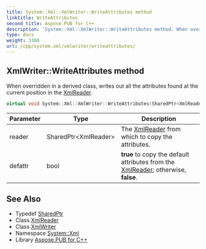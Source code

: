 ```yaml
---
title: System::Xml::XmlWriter::WriteAttributes method
linktitle: WriteAttributes
second_title: Aspose.PUB for C++
description: 'System::Xml::XmlWriter::WriteAttributes method. When overridden in a derived class, writes out all the attributes found at the current position in the XmlReader in C++.'
type: docs
weight: 3300
url: /cpp/system.xml/xmlwriter/writeattributes/
---
```

## XmlWriter::WriteAttributes method


When overridden in a derived class, writes out all the attributes found at the current position in the [XmlReader](../../xmlreader/).

```cpp
virtual void System::Xml::XmlWriter::WriteAttributes(SharedPtr<XmlReader> reader, bool defattr)
```


| Parameter | Type | Description |
| --- | --- | --- |
| reader | SharedPtr\<XmlReader\> | The [XmlReader](../../xmlreader/) from which to copy the attributes. |
| defattr | bool | **true** to copy the default attributes from the [XmlReader](../../xmlreader/); otherwise, **false**. |

## See Also

* Typedef [SharedPtr](../../../system/sharedptr/)
* Class [XmlReader](../../xmlreader/)
* Class [XmlWriter](../)
* Namespace [System::Xml](../../)
* Library [Aspose.PUB for C++](../../../)
